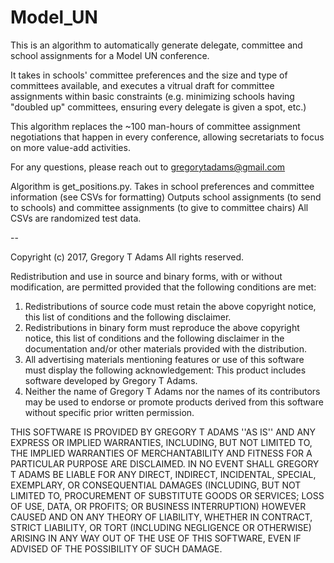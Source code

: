 # Model_UN

This is an algorithm to automatically generate delegate, committee and school assignments for a Model UN conference.

It takes in schools' committee preferences and the size and type of committees available, and executes a vitrual draft for committee assignments within basic constraints (e.g. minimizing schools having "doubled up" committees, ensuring every delegate is given a spot, etc.)

This algorithm replaces the ~100 man-hours of committee assignment negotiations that happen in every conference, allowing secretariats to focus on more value-add activities.

For any questions, please reach out to gregorytadams@gmail.com

Algorithm is get_positions.py.
   Takes in school preferences and committee information (see CSVs for formatting)
   Outputs school assignments (to send to schools) and committee assignments (to give to committee chairs)
All CSVs are randomized test data.  

--

Copyright (c) 2017, Gregory T Adams
All rights reserved.

Redistribution and use in source and binary forms, with or without
modification, are permitted provided that the following conditions are met:
1. Redistributions of source code must retain the above copyright
   notice, this list of conditions and the following disclaimer.
2. Redistributions in binary form must reproduce the above copyright
   notice, this list of conditions and the following disclaimer in the
   documentation and/or other materials provided with the distribution.
3. All advertising materials mentioning features or use of this software
   must display the following acknowledgement:
   This product includes software developed by Gregory T Adams.
4. Neither the name of Gregory T Adams nor the
   names of its contributors may be used to endorse or promote products
   derived from this software without specific prior written permission.

THIS SOFTWARE IS PROVIDED BY GREGORY T ADAMS ''AS IS'' AND ANY
EXPRESS OR IMPLIED WARRANTIES, INCLUDING, BUT NOT LIMITED TO, THE IMPLIED
WARRANTIES OF MERCHANTABILITY AND FITNESS FOR A PARTICULAR PURPOSE ARE
DISCLAIMED. IN NO EVENT SHALL GREGORY T ADAMS BE LIABLE FOR ANY
DIRECT, INDIRECT, INCIDENTAL, SPECIAL, EXEMPLARY, OR CONSEQUENTIAL DAMAGES
(INCLUDING, BUT NOT LIMITED TO, PROCUREMENT OF SUBSTITUTE GOODS OR SERVICES;
LOSS OF USE, DATA, OR PROFITS; OR BUSINESS INTERRUPTION) HOWEVER CAUSED AND
ON ANY THEORY OF LIABILITY, WHETHER IN CONTRACT, STRICT LIABILITY, OR TORT
(INCLUDING NEGLIGENCE OR OTHERWISE) ARISING IN ANY WAY OUT OF THE USE OF THIS
SOFTWARE, EVEN IF ADVISED OF THE POSSIBILITY OF SUCH DAMAGE.


